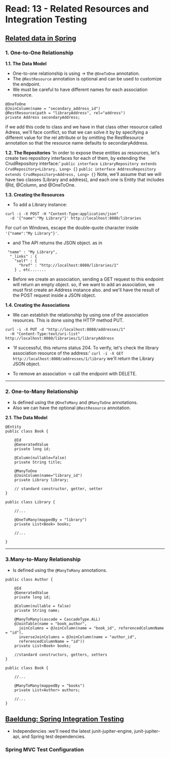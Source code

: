 # Read: 13 - Related Resources and Integration Testing

## [Related data in Spring](https://www.baeldung.com/spring-data-rest-relationships)

### 1. One-to-One Relationship

**1.1. The Data Model**

- One-to-one relationship is using  -> the `@OneToOne` annotation.
- The `@RestResource` annotation is optional and can be used to customize the endpoint.
- We must be careful to have different names for each association resource.

```
@OneToOne
@JoinColumn(name = "secondary_address_id")
@RestResource(path = "libraryAddress", rel="address")
private Address secondaryAddress;
```

if we add this code to class and we have in that class other resource called Adress,
we'll face conflict, so that we can solve it by by specifying a different value for the rel attribute or by omitting the RestResource annotation so that the resource name defaults to secondaryAddress.
  
**1.2. The Repositories**
'In order to expose these entities as resources, let's create two repository interfaces for each of them, by extending the CrudRepository interface:'
`public interface LibraryRepository extends CrudRepository<Library, Long> {}`
`public interface AddressRepository extends CrudRepository<Address, Long> {}`
Note, we'll assume that we will have two classes (Library and address), and each one is Entity that includes @Id, @Column, and @OneToOne.

**1.3. Creating the Resources**

- To add a Library instance:

```
curl -i -X POST -H "Content-Type:application/json" 
  -d '{"name":"My Library"}' http://localhost:8080/libraries
```

For curl on Windows,  escape the double-quote character inside `'{"name":"My Library"}'`.

- and The API returns the JSON object.
as in

```
 "name" : "My Library",
  "_links" : {
    "self" : {
      "href" : "http://localhost:8080/libraries/1"
    } , etc.......
```

- Before we create an association, sending a GET request to this endpoint will return an empty object.
so, if we want to add an association, we must first create an Address instance also.
and we'll have the result of the POST request inside a JSON object.

**1.4. Creating the Associations**

- We can establish the relationship by using one of the association resources.
This is done using the HTTP method PUT.

```
curl -i -X PUT -d "http://localhost:8080/addresses/1" 
  -H "Content-Type:text/uri-list" http://localhost:8080/libraries/1/libraryAddress
```

- 'If successful, this returns status 204. To verify, let's check the library association resource of the address:'
`curl -i -X GET http://localhost:8080/addresses/1/library`
we'll return the Library JSON object.

- To remove an association -> call the endpoint with DELETE.

---

### 2. One-to-Many Relationship

- Is defined using the `@OneToMany` and `@ManyToOne` annotations.
- Also we can have the optional `@RestResource` annotation.

**2.1. The Data Model**

```
@Entity
public class Book {

    @Id
    @GeneratedValue
    private long id;
    
    @Column(nullable=false)
    private String title;
    
    @ManyToOne
    @JoinColumn(name="library_id")
    private Library library;
    
    // standard constructor, getter, setter
}
```

```
public class Library {
 
    //...
 
    @OneToMany(mappedBy = "library")
    private List<Book> books;
 
    //...
 
}
```

---

### 3.Many-to-Many Relationship

- Is defined using the `@ManyToMany` annotations.

```
public class Author {

    @Id
    @GeneratedValue
    private long id;

    @Column(nullable = false)
    private String name;

    @ManyToMany(cascade = CascadeType.ALL)
    @JoinTable(name = "book_author", 
      joinColumns = @JoinColumn(name = "book_id", referencedColumnName = "id"), 
      inverseJoinColumns = @JoinColumn(name = "author_id", 
      referencedColumnName = "id"))
    private List<Book> books;

    //standard constructors, getters, setters
}
```

```
public class Book {
 
    //...
 
    @ManyToMany(mappedBy = "books")
    private List<Author> authors;
 
    //...
}
```

## [Baeldung: Spring Integration Testing](https://www.baeldung.com/integration-testing-in-spring)

- Independencies :we'll need the latest junit-jupiter-engine, junit-jupiter-api, and Spring test dependencies.

### Spring MVC Test Configuration

